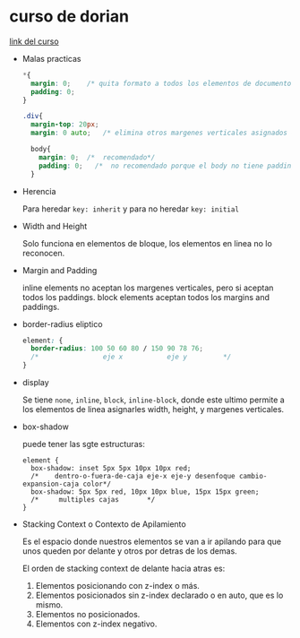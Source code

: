 # curso de dorian

[link del curso](https://www.youtube.com/playlist?list=PLROIqh_5RZeDbvISffzihyxzqJBt_z3-Z)

* Malas practicas
  
  ```css
  *{
    margin: 0;    /* quita formato a todos los elementos de documento */
    padding: 0;
  }
  ```
  ```css
  .div{
    margin-top: 20px;
    margin: 0 auto;   /* elimina otros margenes verticales asignados anteriormente */
  ```
  
  ```css
    body{
      margin: 0;  /*  recomendado*/
      padding: 0;   /*  no recomendado porque el body no tiene padding */
    }
  ```

* Herencia

  Para heredar `key: inherit` y para no heredar `key: initial`
  
* Width and Height

  Solo funciona en elementos de bloque, los elementos en linea no lo reconocen.
  
* Margin and Padding

  inline elements no aceptan los margenes verticales, pero si aceptan todos los paddings.
  block elements aceptan todos los margins and paddings.
  
* border-radius eliptico
    ``` css
    element: {
      border-radius: 100 50 60 80 / 150 90 78 76;
      /*                eje x           eje y         */
    }
    ```
* display

  Se tiene `none`, `inline`, `block`, `inline-block`, donde este ultimo permite a los elementos de linea asignarles width, height, y margenes verticales.
  
* box-shadow

  puede tener las sgte estructuras:

  ```
  element {
    box-shadow: inset 5px 5px 10px 10px red;
    /*    dentro-o-fuera-de-caja eje-x eje-y desenfoque cambio-expansion-caja color*/
    box-shadow: 5px 5px red, 10px 10px blue, 15px 15px green;
    /*     multiples cajas       */
  }
  ```
  
 * Stacking Context o Contexto de Apilamiento
 
    Es el espacio donde nuestros elementos se van a ir apilando para que unos queden por delante y otros por detras de los demas.
    
    El orden de stacking context de delante hacia atras es:
    1. Elementos posicionando con z-index o más.
    2. Elementos posicionados sin z-index declarado o en auto, que es lo mismo.
    3. Elementos no posicionados.
    4. Elementos con z-index negativo.
